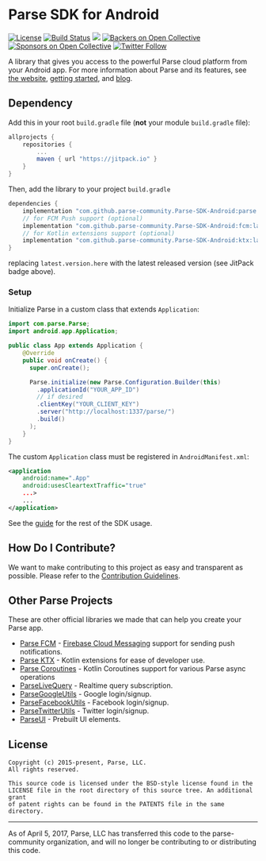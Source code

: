 # Parse SDK for Android

[![License](https://img.shields.io/badge/license-BSD-lightgrey.svg)](https://github.com/parse-community/Parse-SDK-Android/blob/master/LICENSE)
[![Build Status](https://travis-ci.org/parse-community/Parse-SDK-Android.svg?branch=master)](https://travis-ci.org/parse-community/Parse-SDK-Android)
[![](https://jitpack.io/v/parse-community/Parse-SDK-Android.svg)](https://jitpack.io/#parse-community/Parse-SDK-Android)
[![Backers on Open Collective](https://opencollective.com/parse-server/backers/badge.svg)][open-collective-link]
[![Sponsors on Open Collective](https://opencollective.com/parse-server/sponsors/badge.svg)][open-collective-link]
[![Twitter Follow](https://img.shields.io/twitter/follow/ParsePlatform.svg?label=Follow%20us%20on%20Twitter&style=social)](https://twitter.com/intent/follow?screen_name=ParsePlatform)

A library that gives you access to the powerful Parse cloud platform from your Android app.
For more information about Parse and its features, see [the website](https://parseplatform.org/), [getting started][guide], and [blog](https://blog.parseplatform.org/).

## Dependency

Add this in your root `build.gradle` file (**not** your module `build.gradle` file):

```gradle
allprojects {
	repositories {
		...
		maven { url "https://jitpack.io" }
	}
}
```

Then, add the library to your project `build.gradle`

```gradle
dependencies {
    implementation "com.github.parse-community.Parse-SDK-Android:parse:latest.version.here"
    // for FCM Push support (optional)
    implementation "com.github.parse-community.Parse-SDK-Android:fcm:latest.version.here"
    // for Kotlin extensions support (optional)
    implementation "com.github.parse-community.Parse-SDK-Android:ktx:latest.version.here"
}
```

replacing `latest.version.here` with the latest released version (see JitPack badge above).

### Setup

Initialize Parse in a custom class that extends `Application`:

```java
import com.parse.Parse;
import android.app.Application;

public class App extends Application {
    @Override
    public void onCreate() {
      super.onCreate();

      Parse.initialize(new Parse.Configuration.Builder(this)
        .applicationId("YOUR_APP_ID")
        // if desired
        .clientKey("YOUR_CLIENT_KEY")
        .server("http://localhost:1337/parse/")
        .build()
      );
    }
}
```

The custom `Application` class must be registered in `AndroidManifest.xml`:

```xml
<application
    android:name=".App"
    android:usesCleartextTraffic="true"
    ...>
    ...
</application>
```

See the [guide][guide] for the rest of the SDK usage.

## How Do I Contribute?

We want to make contributing to this project as easy and transparent as possible. Please refer to the [Contribution Guidelines](CONTRIBUTING.md).

## Other Parse Projects
These are other official libraries we made that can help you create your Parse app.

- [Parse FCM](/fcm) - [Firebase Cloud Messaging](https://firebase.google.com/docs/cloud-messaging) support for sending push notifications.
- [Parse KTX](/ktx) - Kotlin extensions for ease of developer use.
- [Parse Coroutines](/coroutines) - Kotlin Coroutines support for various Parse async operations
- [ParseLiveQuery](https://github.com/parse-community/ParseLiveQuery-Android) - Realtime query subscription.
- [ParseGoogleUtils](/google) - Google login/signup.
- [ParseFacebookUtils](https://github.com/parse-community/ParseFacebookUtils-Android) - Facebook login/signup.
- [ParseTwitterUtils](https://github.com/parse-community/ParseTwitterUtils-Android) - Twitter login/signup.
- [ParseUI](https://github.com/parse-community/ParseUI-Android) - Prebuilt UI elements.

## License

    Copyright (c) 2015-present, Parse, LLC.
    All rights reserved.

    This source code is licensed under the BSD-style license found in the
    LICENSE file in the root directory of this source tree. An additional grant
    of patent rights can be found in the PATENTS file in the same directory.

---

As of April 5, 2017, Parse, LLC has transferred this code to the parse-community organization, and will no longer be contributing to or distributing this code.

[guide]: http://docs.parseplatform.org/android/guide/
[open-collective-link]: https://opencollective.com/parse-server
